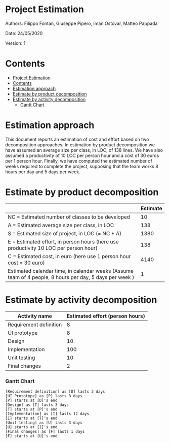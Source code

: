 # Project Estimation  

Authors: Filippo Fontan, Giuseppe Pipero, Iman Ostovar, Matteo Pappadà

Date: 24/05/2020
 
Version: 1

# Contents

- [Project Estimation](#project-estimation)
- [Contents](#contents)
- [Estimation approach](#estimation-approach)
- [Estimate by product decomposition](#estimate-by-product-decomposition)
- [Estimate by activity decomposition](#estimate-by-activity-decomposition)
    - [Gantt Chart](#gantt-chart)



# Estimation approach

This document reports an estimation of cost and effort based on two decomposition approaches. In estimation by product decomposition we have assumed an average size per class, in LOC, of 138 lines. We have also assumed a productivity of 10 LOC per person hour and a cost of 30 euros per 1 person hour. Finally, we have computed the estimated number of weeks required to complete the project, supposing that the team works 8 hours per day and 5 days per week.

# Estimate by product decomposition


|             | Estimate                        |             
| ----------- | ------------------------------- |  
| NC =  Estimated number of classes to be developed   | 10                            |             
|  A = Estimated average size per class, in LOC       | 138                           | 
| S = Estimated size of project, in LOC (= NC * A) | 1380|
| E = Estimated effort, in person hours (here use productivity 10 LOC per person hour)  | 138                                      |   
| C = Estimated cost, in euro (here use 1 person hour cost = 30 euro) | 4140| 
| Estimated calendar time, in calendar weeks (Assume team of 4 people, 8 hours per day, 5 days per week ) | 1                   |               


# Estimate by activity decomposition


|         Activity name    | Estimated effort (person hours)   |             
| ----------- | ------------------------------- | 
| Requirement definition| 8 |
| UI prototype| 8 |
| Design| 10 |
| Implementation| 100 |
| Unit testing| 10 |
| Final changes| 2 |


### Gantt Chart

```plantuml
[Requirement definition] as [D] lasts 3 days
[UI Prototype] as [P] lasts 3 days
[P] starts at [D]'s end
[Design] as [T] lasts 3 days
[T] starts at [P]'s end
[Implementation] as [I] lasts 12 days
[I] starts at [T]'s end
[Unit testing] as [U] lasts 3 days
[U] starts at [I]'s end
[Final changes] as [F] lasts 1 days
[F] starts at [U]'s end
```